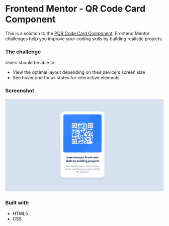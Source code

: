 # Frontend Mentor - QR Code Card Component

This is a solution to the [PQR Code Card Component](https://www.frontendmentor.io/challenges/qr-code-component-iux_sIO_H). Frontend Mentor challenges help you improve your coding skills by building realistic projects.

### The challenge

Users should be able to:

- View the optimal layout depending on their device's screen size
- See hover and focus states for interactive elements

### Screenshot

![](./final.png)

### Built with

- HTML5
- CSS
